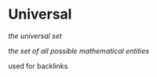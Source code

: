 # Universal

_the universal set_

_the set of all possible mathematical entities_

used for backlinks
